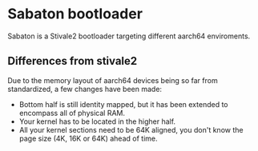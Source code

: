 # Sabaton bootloader

Sabaton is a Stivale2 bootloader targeting different aarch64 enviroments.

## Differences from stivale2
Due to the memory layout of aarch64 devices being so far from standardized, a few changes have been made:
* Bottom half is still identity mapped, but it has been extended to encompass all of physical RAM.
* Your kernel has to be located in the higher half.
* All your kernel sections need to be 64K aligned, you don't know the page size (4K, 16K or 64K) ahead of time.
